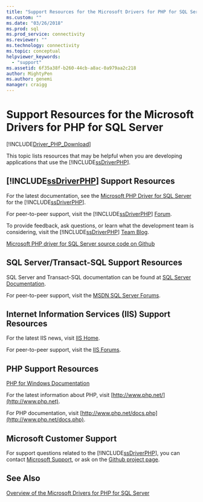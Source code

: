 ```yaml
---
title: "Support Resources for the Microsoft Drivers for PHP for SQL Server | Microsoft Docs"
ms.custom: ""
ms.date: "03/26/2018"
ms.prod: sql
ms.prod_service: connectivity
ms.reviewer: ""
ms.technology: connectivity
ms.topic: conceptual
helpviewer_keywords: 
  - "support"
ms.assetid: 6f35a38f-b260-44cb-a8ac-0a979aa2c218
author: MightyPen
ms.author: genemi
manager: craigg
---
```

# Support Resources for the Microsoft Drivers for PHP for SQL Server
[!INCLUDE[Driver_PHP_Download](../../includes/driver_php_download.md)]

This topic lists resources that may be helpful when you are developing applications that use the [!INCLUDE[ssDriverPHP](../../includes/ssdriverphp_md.md)].  
  
## [!INCLUDE[ssDriverPHP](../../includes/ssdriverphp_md.md)] Support Resources  
For the latest documentation, see the [Microsoft PHP Driver for SQL Server](../../connect/php/microsoft-php-driver-for-sql-server.md) for the [!INCLUDE[ssDriverPHP](../../includes/ssdriverphp_md.md)].  
  
For peer-to-peer support, visit the [!INCLUDE[ssDriverPHP](../../includes/ssdriverphp_md.md)] [Forum](https://social.msdn.microsoft.com/Forums/sqlserver/home?forum=sqldriverforphp).  
  
To provide feedback, ask questions, or learn what the development team is considering, visit the [!INCLUDE[ssDriverPHP](../../includes/ssdriverphp_md.md)] [Team Blog](https://blogs.msdn.microsoft.com/sqlphp/).  
  
[Microsoft PHP driver for SQL Server source code on Github](https://github.com/Microsoft/msphpsql)  
  
## SQL Server/Transact-SQL Support Resources  
SQL Server and Transact-SQL documentation can be found at [SQL Server Documentation](../../sql-server/sql-server-technical-documentation.md).  
  
For peer-to-peer support, visit the [MSDN SQL Server Forums](https://social.msdn.microsoft.com/Forums/sqlserver/home).  
  
## Internet Information Services (IIS) Support Resources  
For the latest IIS news, visit [IIS Home](https://www.iis.net/).  
  
For peer-to-peer support, visit the [IIS Forums](https://forums.iis.net/).  
  
## PHP Support Resources  
[PHP for Windows Documentation](http://windows.php.net/)  
  
For the latest information about PHP, visit [http://www.php.net/](http://www.php.net).  
  
For PHP documentation, visit [http://www.php.net/docs.php](http://www.php.net/docs.php).  
  
## Microsoft Customer Support  
For support questions related to the [!INCLUDE[ssDriverPHP](../../includes/ssdriverphp_md.md)], you can contact [Microsoft Support](https://support.microsoft.com/contactus/), or ask on the [Github project page](https://github.com/Microsoft/msphpsql/issues).  
  
## See Also  
[Overview of the Microsoft Drivers for PHP for SQL Server](../../connect/php/overview-of-the-php-sql-driver.md)
  
